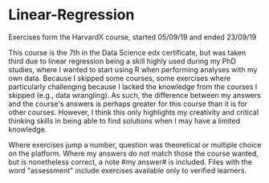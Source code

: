 # Linear-Regression
Exercises form the HarvardX course, started 05/09/19 and ended 23/09/19

This course is the 7th in the Data Science edx certificate, but was taken third due to linear regression being a skill highly used during
my PhD studies, where I wanted to start using R when performing analyses with my own data. Because I skipped some courses, some exercises where particularly challenging because I lacked the knowledge from the courses I skipped (e.g., data wrangling). As such, the difference between my answers and the course's answers is perhaps greater for this course than it is for other courses. However, I think this only highlights my creativity and critical thinking skills in being able to find solutions when I may have a limited knowledge.

Where exercises jump a number, question was theoretical or multiple choice on the platform. Where my answers do not match those the
course wanted, but is nonetheless correct, a note #my answer# is included. Files with the word "assessment" include exercises available
only to verified learners.
